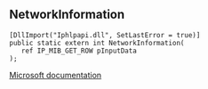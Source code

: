 ## NetworkInformation

```
[DllImport("Iphlpapi.dll", SetLastError = true)]
public static extern int NetworkInformation(
   ref IP_MIB_GET_ROW pInputData
);
```

[Microsoft documentation](TODO)

